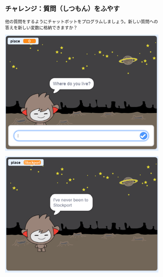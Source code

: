 ## チャレンジ：質問（しつもん）をふやす

他の質問をするようにチャットボットをプログラムしましょう。新しい質問への答えを新しい変数に格納できますか？

![質問をふやす](images/chatbot-question1.png)

![質問をふやす](images/chatbot-question2.png)